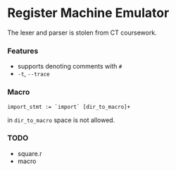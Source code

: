 # Register Machine Emulator

The lexer and parser is stolen from CT coursework.

### Features

- supports denoting comments with `#`
- `-t`, `--trace`

### Macro
```
import_stmt := `import` [dir_to_macro]+ 
```
in `dir_to_macro` space is not allowed. 

### TODO
- square.r
- macro
